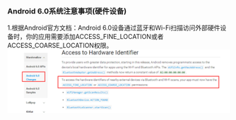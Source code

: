 ### Android 6.0系统注意事项(硬件设备)
1.根据Android官方文档：Android 6.0设备通过蓝牙和Wi-Fi扫描访问外部硬件设备时，你的应用需要添加ACCESS_FINE_LOCATION或者ACCESS_COARSE_LOCATION权限。
![](https://raw.githubusercontent.com/misparking/Daily-record/master/resources/images/hardware_20151107.png)
